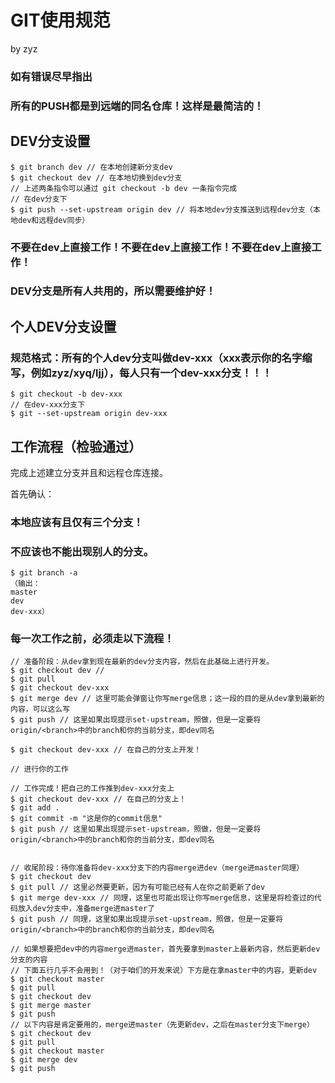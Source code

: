 # GIT使用规范

by zyz 

### 如有错误尽早指出

### 所有的PUSH都是到远端的同名仓库！这样是最简洁的！

## DEV分支设置

```
$ git branch dev // 在本地创建新分支dev
$ git checkout dev // 在本地切换到dev分支
// 上述两条指令可以通过 git checkout -b dev 一条指令完成
// 在dev分支下
$ git push --set-upstream origin dev // 将本地dev分支推送到远程dev分支（本地dev和远程dev同步）
```

### 不要在dev上直接工作！不要在dev上直接工作！不要在dev上直接工作！

### DEV分支是所有人共用的，所以需要维护好！

## 个人DEV分支设置

### 规范格式：所有的个人dev分支叫做dev-xxx（xxx表示你的名字缩写，例如zyz/xyq/ljj），每人只有一个dev-xxx分支！！！

```
$ git checkout -b dev-xxx
// 在dev-xxx分支下
$ git --set-upstream origin dev-xxx
```



## 工作流程（检验通过）

完成上述建立分支并且和远程仓库连接。

首先确认：

### 本地应该有且仅有三个分支！

### 不应该也不能出现别人的分支。

```
$ git branch -a
（输出：
master
dev
dev-xxx）
```
### 每一次工作之前，必须走以下流程！

```
// 准备阶段：从dev拿到现在最新的dev分支内容，然后在此基础上进行开发。
$ git checkout dev // 
$ git pull
$ git checkout dev-xxx
$ git merge dev // 这里可能会弹窗让你写merge信息；这一段的目的是从dev拿到最新的内容，可以这么写
$ git push // 这里如果出现提示set-upstream，照做，但是一定要将origin/<branch>中的branch和你的当前分支，即dev同名

$ git checkout dev-xxx // 在自己的分支上开发！

// 进行你的工作

// 工作完成！把自己的工作推到dev-xxx分支上
$ git checkout dev-xxx // 在自己的分支上！
$ git add .
$ git commit -m "这是你的commit信息"
$ git push // 这里如果出现提示set-upstream，照做，但是一定要将origin/<branch>中的branch和你的当前分支，即dev同名


// 收尾阶段：待你准备将dev-xxx分支下的内容merge进dev（merge进master同理）
$ git checkout dev
$ git pull // 这里必然要更新，因为有可能已经有人在你之前更新了dev
$ git merge dev-xxx // 同理，这里也可能出现让你写merge信息，这里是将检查过的代码放入dev分支中，准备merge进master了
$ git push // 同理，这里如果出现提示set-upstream，照做，但是一定要将origin/<branch>中的branch和你的当前分支，即dev同名

// 如果想要把dev中的内容merge进master，首先要拿到master上最新内容，然后更新dev分支的内容
// 下面五行几乎不会用到！（对于咱们的开发来说）下方是在拿master中的内容，更新dev
$ git checkout master
$ git pull
$ git checkout dev
$ git merge master
$ git push
// 以下内容是肯定要用的，merge进master（先更新dev，之后在master分支下merge）
$ git checkout dev
$ git pull
$ git checkout master
$ git merge dev
$ git push
```


